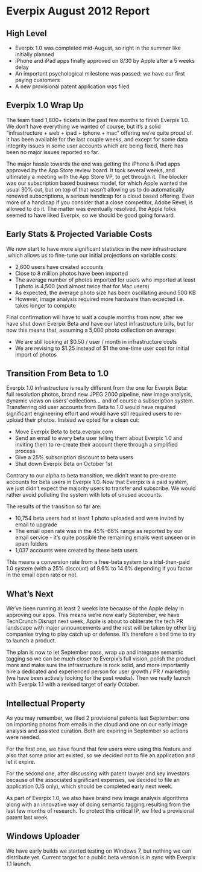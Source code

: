 Everpix August 2012 Report
==========================

High Level
----------

* Everpix 1.0 was completed mid-August, so right in the summer like initially planned
* iPhone and iPad apps finally approved on 8/30 by Apple after a 5 weeks delay
* An important psychological milestone was passed: we have our first paying customers
* A new provisional patent application was filed

Everpix 1.0 Wrap Up
-------------------

The team fixed 1,800+ tickets in the past few months to finish Everpix 1.0. We don’t have everything we wanted of course, but it’s a solid “infrastructure + web + ipad + iphone + mac” offering we’re quite proud of. It has been available for the last couple weeks, and except for some data integrity issues in some user accounts which are being fixed, there has been no major issues reported so far.

The major hassle towards the end was getting the iPhone & iPad apps approved by the App Store review board. It took several weeks, and ultimately a meeting with the App Store VP, to get through it. The blocker was our subscription based business model, for which Apple wanted the usual 30% cut, but on top of that wasn’t allowing us to do automatically renewed subscriptions, a serious handicap for a cloud based offering. Even more of a handicap if you consider that a close competitor, Adobe Revel, is allowed to do it. The matter was eventually resolved, the Apple folks seemed to have liked Everpix, so we should be good going forward.

Early Stats & Projected Variable Costs
--------------------------------------

We now start to have more significant statistics in the new infrastructure ,which allows us to fine-tune our initial projections on variable costs:

* 2,600 users have created accounts
* Close to 8 million photos have been imported
* The average number of photos imported for users who imported at least 1 photo is 4,500 (and almost twice that for Mac users)
* As expected, the average photo size has been oscillating around 500 KB
* However, image analysis required more hardware than expected i.e. takes longer to compute

Final confirmation will have to wait a couple months from now, after we have shut down Everpix Beta and have our latest infrastructure bills, but for now this means that, assuming a 5,000 photo collection on average:

* We are still looking at $0.50 / user / month in infrastructure costs
* We are revising to $1.25 instead of $1 the one-time user cost for initial import of photos

Transition From Beta to 1.0
---------------------------

Everpix 1.0 infrastructure is really different from the one for Everpix Beta: full resolution photos, brand new JPEG 2000 pipeline, new image analysis, dynamic views on users’ collections... and of course a subscription system. Transferring old user accounts from Beta to 1.0 would have required significant engineering effort and would have still required users to re-upload their photos. Instead we opted for a clean cut:

* Move Everpix Beta to beta.everpix.com
* Send an email to every beta user telling them about Everpix 1.0 and inviting them to re-create their account there through a simplified process
* Give a 25% subscription discount to beta users
* Shut down Everpix Beta on October 1st

Contrary to our alpha to beta transition, we didn’t want to pre-create accounts for beta users in Everpix 1.0. Now that Everpix is a paid system, we just didn’t expect the majority users to transfer and subscribe. We would rather avoid polluting the system with lots of unused accounts.

The results of the transition so far are:

* 10,754 beta users had at least 1 photo uploaded and were invited by email to upgrade
* The email open rate was in the 45%-66% range as reported by our email service - it’s quite possible the remaining emails went unseen or in spam folders
* 1,037 accounts were created by these beta users

This means a conversion rate from a free-beta system to a trial-then-paid 1.0 system (with a 25% discount) of 9.6% to 14.6% depending if you factor in the email open rate or not.

What’s Next
-----------

We’ve been running at least 2 weeks late because of the Apple delay in approving our apps. This means we’re now early September, we have TechCrunch Disrupt next week, Apple is about to obliterate the tech PR landscape with major announcements and the rest will be taken by other big companies trying to play catch up or defense. It’s therefore a bad time to try to launch a product.

The plan is now to let September pass, wrap up and integrate semantic tagging so we can be much closer to Everpix’s full vision, polish the product more and make sure the infrastructure is rock solid, and more importantly hire a dedicated and experienced person for user growth / PR / marketing (we have been actively looking for the past weeks). Then we really launch with Everpix 1.1 with a revised target of early October.

Intellectual Property
---------------------

As you may remember, we filed 2 provisional patents last September: one on importing photos from emails in the cloud and one on our early image analysis and assisted curation. Both are expiring in September so actions were needed.

For the first one, we have found that few users were using this feature and also that some prior art existed, so we decided not to file an application and let it expire.

For the second one, after discussing with patent lawyer and key investors because of the associated significant expenses, we decided to file an application (US only), which should be completed early next week.

As part of Everpix 1.0, we also have brand new image analysis algorithms along with an innovative way of doing semantic tagging resulting from the last few months of research. To protect this critical IP, we filed a provisional patent last week.

Windows Uploader
----------------

We have early builds we started testing on Windows 7, but nothing we can distribute yet. Current target for a public beta version is in sync with Everpix 1.1 launch.
